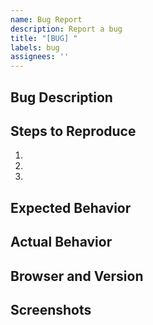 ```yaml
---
name: Bug Report
description: Report a bug
title: "[BUG] "
labels: bug
assignees: ''
---
```


## Bug Description
<!-- A clear and concise description of what the bug is. -->

## Steps to Reproduce
1. 
2. 
3. 

## Expected Behavior
<!-- A clear and concise description of what you expected to happen. -->

## Actual Behavior
<!-- A clear and concise description of what actually happened. -->

## Browser and Version
<!-- Please specify the browser and version you are using. -->

## Screenshots
<!-- If applicable, add screenshots to help explain your problem. -->
